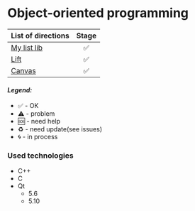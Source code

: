 # Object-oriented programming

| List of directions  |     Stage     |
| ------------- |:-------------:|
|[My list lib](list/)|✅|
|[Lift](lift/)|✅|
|[Canvas](canvas/)|✅|

#### <i>Legend:</i>
<ul>
<li>✅ - ОК
<li>⚠️ - problem
<li>🆘 - need help
<li>♻️ - need update(see issues)
<li>🌀 - in process
</ul>

### Used technologies  
* C++
* C
* Qt
  * 5.6
  * 5.10
